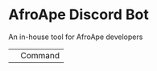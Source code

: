 <h1>AfroApe Discord Bot</h1>

<p>An in-house tool for AfroApe developers</p>

<table>
<th>
<td>Command</td>
</th>
</table>